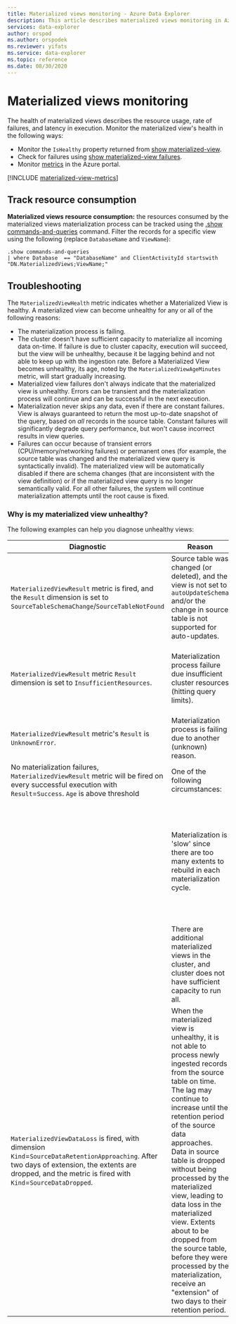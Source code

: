 ```yaml
---
title: Materialized views monitoring - Azure Data Explorer
description: This article describes materialized views monitoring in Azure Data Explorer.
services: data-explorer
author: orspod
ms.author: orspodek
ms.reviewer: yifats
ms.service: data-explorer
ms.topic: reference
ms.date: 08/30/2020
---
```

# Materialized views monitoring 

The health of materialized views describes the resource usage, rate of failures, and latency in execution. Monitor the materialized view's health in the following ways:

* Monitor the `IsHealthy` property returned from [show materialized-view](materialized-view-show-commands.md#show-materialized-view).
* Check for failures using [show materialized-view failures](materialized-view-show-commands.md#show-materialized-view-failures).
* Monitor [metrics](#materialized-view-metrics) in the Azure portal.

[!INCLUDE [materialized-view-metrics](../../../includes/materialized-view-metrics.md)]

## Track resource consumption

**Materialized views resource consumption:** the resources consumed by the materialized views materialization process can be tracked using the [.show commands-and-queries](../commands-and-queries.md#show-commands-and-queries) command. Filter the records for a specific view using the following (replace `DatabaseName` and `ViewName`):

<!-- csl -->
```
.show commands-and-queries 
| where Database  == "DatabaseName" and ClientActivityId startswith "DN.MaterializedViews;ViewName;"
```

## Troubleshooting

The `MaterializedViewHealth` metric indicates whether a Materialized View is healthy. A materialized view can become unhealthy for any or all of the following reasons:
* The materialization process is failing. 
* The cluster doesn't have sufficient capacity to materialize all incoming data on-time.
If failure is due to cluster capacity, execution will succeed, but the view will be unhealthy, because it be lagging behind and not able to keep up with the ingestion rate. Before a Materialized View becomes unhealthy, its age, noted by the `MaterializedViewAgeMinutes` metric, will start gradually increasing.
* Materialized view failures don't always indicate that the materialized view is unhealthy. Errors can be transient and the materialization process will continue and can be successful in the next execution.
* Materialization never skips any data, even if there are constant failures. View is always guaranteed to return the most up-to-date snapshot of the query, based on *all* records in the source table. Constant failures will significantly degrade query performance, but won't cause incorrect results in view queries.
* Failures can occur because of transient errors (CPU/memory/networking failures) or permanent ones (for example, the source table was changed and the materialized view query is syntactically invalid). The materialized view will be automatically disabled if there are schema changes (that are inconsistent with the view definition) or if the materialized view query is no longer semantically valid. For all other failures, the system will continue materialization attempts until the root cause is fixed.

### Why is my materialized view unhealthy?

The following examples can help you diagnose unhealthy views:

|Diagnostic | Reason | Action|
|---|---|---|
| `MaterializedViewResult` metric is fired, and the `Result` dimension is set to `SourceTableSchemaChange`/`SourceTableNotFound`| Source table was changed (or deleted), and the view is not set to `autoUpdateSchema` and/or the change in source table is not supported for auto-updates. |
| `MaterializedViewResult` metric `Result` dimension is set to `InsufficientResources`. | Materialization process failure due insufficient cluster resources (hitting query limits). | Azure Data Explorer will try to automatically recover from this state, so this error may be transient. However, if view is unhealthy, and this error is constantly emitted, then it's possible that the current cluster's configuration is not able to keep up with ingestion rate, and cluster needs to be scaled up/out.|
| `MaterializedViewResult` metric's `Result` is `UnknownError`.| Materialization process is failing due to another (unknown) reason. | If this happens frequently, open a support ticket for the Azure Data Explorer team to investigate further.|
| No materialization failures, `MaterializedViewResult` metric will be fired on every successful execution with `Result`=`Success`. `Age` is above threshold | One of the following circumstances:
| | Materialization is 'slow' since there are too many extents to rebuild in each materialization cycle. | See [Materialized views (preview)](materialized-view-overview.md#how-materialized-views-work) about why extents rebuilds impact the view's performance.  The number of extents rebuilt in each cycle is provided in the `MaterializedViewExtentsRebuild` metric, and the `MaterializedViewExtentsRebuildConcurrency` includes the concurrency used in each cycle. <br> Increasing the extents rebuilt concurrency in the [Materialized view capacity policy](materialized-view-policies.md#capacity-policy) might also help in this case (carefully read the notes in the capacity section before changing the default values).
| | There are additional materialized views in the cluster, and cluster does not have sufficient capacity to run all. | See the [Materialized view capacity policy](materialized-view-policies.md#capacity-policy) section about changing the default settings for number of Materialized Views executed concurrently.
| `MaterializedViewDataLoss` is fired, with dimension `Kind`=`SourceDataRetentionApproaching`. After two days of extension, the extents are dropped, and the metric is fired with `Kind`=`SourceDataDropped`.| When the materialized view is unhealthy, it is not able to process newly ingested records from the source table on time. The lag may continue to increase until the retention period of the source data approaches. Data in source table is dropped without being processed by the materialized view, leading to data loss in the materialized view. Extents about to be dropped from the source table, before they were processed by the materialization, receive an "extension" of two days to their retention period. |
